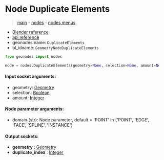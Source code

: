 # Node Duplicate Elements

> [main](../structure.md) - [nodes](nodes.md) - [nodes menus](nodes_menus.md)

- [Blender reference](https://docs.blender.org/manual/en/latest/modeling/geometry_nodes/geometry/duplicate_elements.html)
- [api reference](https://docs.blender.org/api/current/bpy.types.GeometryNodeDuplicateElements.html)
- geonodes name: `DuplicateElements`
- bl_idname: `GeometryNodeDuplicateElements`

```python
from geonodes import nodes

node = nodes.DuplicateElements(geometry=None, selection=None, amount=None, domain='POINT')
```

#### Input socket arguments:

- geometry: [Geometry](Geometry.md)
- selection: [Boolean](Boolean.md)
- amount: [Integer](Integer.md)

#### Node parameter arguments:

- domain (str): Node parameter, default = 'POINT' in ('POINT', 'EDGE', 'FACE', 'SPLINE', 'INSTANCE')

#### Output sockets:

- **geometry** : [Geometry](Geometry.md)
- **duplicate_index** : [Integer](Integer.md)

